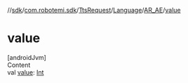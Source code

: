 //[sdk](../../../../../index.md)/[com.robotemi.sdk](../../../index.md)/[TtsRequest](../../index.md)/[Language](../index.md)/[AR_AE](index.md)/[value](value.md)



# value  
[androidJvm]  
Content  
val [value](value.md): [Int](https://kotlinlang.org/api/latest/jvm/stdlib/kotlin/-int/index.html)  



